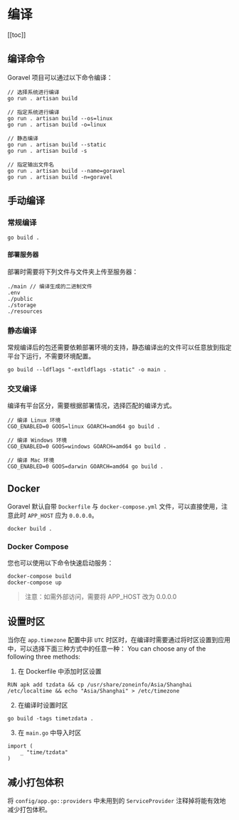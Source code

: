 # 编译

[[toc]]

## 编译命令

Goravel 项目可以通过以下命令编译：

```
// 选择系统进行编译
go run . artisan build

// 指定系统进行编译
go run . artisan build --os=linux
go run . artisan build -o=linux

// 静态编译
go run . artisan build --static
go run . artisan build -s

// 指定输出文件名
go run . artisan build --name=goravel
go run . artisan build -n=goravel
```

## 手动编译

### 常规编译

```shell
go build .
```

#### 部署服务器

部署时需要将下列文件与文件夹上传至服务器：

```
./main // 编译生成的二进制文件
.env
./public
./storage
./resources
```

### 静态编译

常规编译后的包还需要依赖部署环境的支持，静态编译出的文件可以任意放到指定平台下运行，不需要环境配置。

```shell
go build --ldflags "-extldflags -static" -o main .
```

### 交叉编译

编译有平台区分，需要根据部署情况，选择匹配的编译方式。

```shell
// 编译 Linux 环境
CGO_ENABLED=0 GOOS=linux GOARCH=amd64 go build .

// 编译 Windows 环境
CGO_ENABLED=0 GOOS=windows GOARCH=amd64 go build .

// 编译 Mac 环境
CGO_ENABLED=0 GOOS=darwin GOARCH=amd64 go build .
```

## Docker

Goravel 默认自带 `Dockerfile` 与 `docker-compose.yml` 文件，可以直接使用，注意此时 `APP_HOST` 应为 `0.0.0.0`。

```shell
docker build .
```

### Docker Compose

您也可以使用以下命令快速启动服务：

```shell
docker-compose build
docker-compose up
```

> 注意：如需外部访问，需要将 APP_HOST 改为 0.0.0.0

## 设置时区

当你在 `app.timezone` 配置中非 `UTC` 时区时，在编译时需要通过将时区设置到应用中，可以选择下面三种方式中的任意一种： You can choose any of the following three methods:

1. 在 Dockerfile 中添加时区设置

```
RUN apk add tzdata && cp /usr/share/zoneinfo/Asia/Shanghai /etc/localtime && echo "Asia/Shanghai" > /etc/timezone
```

2. 在编译时设置时区

```
go build -tags timetzdata .
```

3. 在 `main.go` 中导入时区

```shell
import (
    _ "time/tzdata"
)
```

## 减小打包体积

将 `config/app.go::providers` 中未用到的 `ServiceProvider` 注释掉将能有效地减少打包体积。
